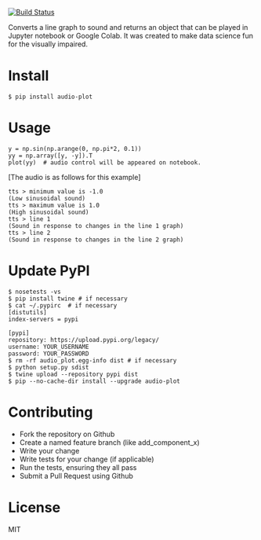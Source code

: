 [![Build Status](https://travis-ci.org/hassaku/audio-plot.png)](https://travis-ci.org/hassaku/audio-plot)

Converts a line graph to sound and returns an object that can be played
in Jupyter notebook or Google Colab.
It was created to make data science fun for the visually impaired.

# Install

```
$ pip install audio-plot
```

# Usage

```
y = np.sin(np.arange(0, np.pi*2, 0.1))
yy = np.array([y, -y]).T
plot(yy)  # audio control will be appeared on notebook.
```

[The audio is as follows for this example]
```
tts > minimum value is -1.0
(Low sinusoidal sound)
tts > maximum value is 1.0
(High sinusoidal sound)
tts > line 1
(Sound in response to changes in the line 1 graph)
tts > line 2
(Sound in response to changes in the line 2 graph)
```

# Update PyPI

```
$ nosetests -vs
$ pip install twine # if necessary
$ cat ~/.pypirc  # if necessary
[distutils]
index-servers = pypi

[pypi]
repository: https://upload.pypi.org/legacy/
username: YOUR_USERNAME
password: YOUR_PASSWORD
$ rm -rf audio_plot.egg-info dist # if necessary
$ python setup.py sdist
$ twine upload --repository pypi dist
$ pip --no-cache-dir install --upgrade audio-plot
```

# Contributing

- Fork the repository on Github
- Create a named feature branch (like add_component_x)
- Write your change
- Write tests for your change (if applicable)
- Run the tests, ensuring they all pass
- Submit a Pull Request using Github

# License

MIT
